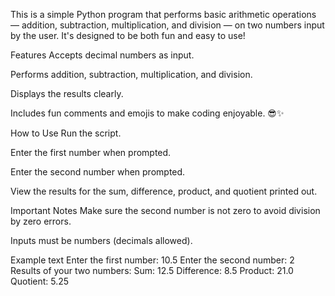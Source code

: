 This is a simple Python program that performs basic arithmetic operations — addition, subtraction, multiplication, and division — on two numbers input by the user. It's designed to be both fun and easy to use!

Features
Accepts decimal numbers as input.

Performs addition, subtraction, multiplication, and division.

Displays the results clearly.

Includes fun comments and emojis to make coding enjoyable. 😎✨

How to Use
Run the script.

Enter the first number when prompted.

Enter the second number when prompted.

View the results for the sum, difference, product, and quotient printed out.

Important Notes
Make sure the second number is not zero to avoid division by zero errors.

Inputs must be numbers (decimals allowed).

Example
text
Enter the first number: 10.5
Enter the second number: 2
Results of your two numbers:
Sum: 12.5
Difference: 8.5
Product: 21.0
Quotient: 5.25



